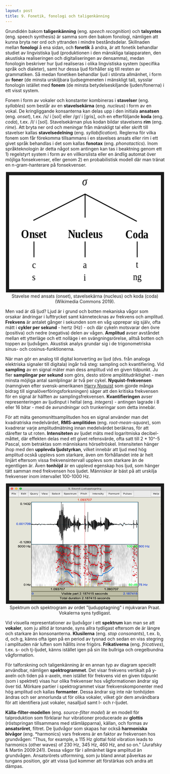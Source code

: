 ```yaml
---
layout: post
title: 9. Fonetik, fonologi och taligenkänning    
---
```


Grundidén bakom **taligenkänning** (eng. *speech recognition*) och **talsyntes** (eng. speech synthesis) är samma som den bakom fonologi, nämligen att kunna bryta ner ord och yttranden i mindre beståndsdelar. Skillnaden mellan **fonologi** å ena sidan, och **fonetik** å andra, är att fonetik behandlar studiet av lingvistiska ljud (produktionen i den mänskliga talapparaten, den akustiska realiseringen och digitaliseringen av densamma), medan fonologin beskriver hur ljud realiseras i olika lingvistiska system (specifika språk och dialeter), samt hur dessa ljud förhåller sig till resten av grammatiken. Så medan fonetiken behandlar ljud i största allmänhet, i form av **foner** (de minsta urskiljbara ljudsegmeneten i mänskligt tal), sysslar fonologin istället med **fonem** (de minsta betydelseskiljande ljuden/fonerna) i ett visst system.

Fonem i form av vokaler och konstanter kombineras i **stavelser** (eng. *syllables*) som består av en **stavelsekärna** (eng. *nucleus*) i form av en vokal. De kringliggande konsanterna kan delas upp i den initiala **ansatsen** (eng. *onset*), t.ex. /s/ i [sol] eller /gr/ i [gris], och en efterföljande **koda** (eng. *coda*), t.ex. /l/ i [sol]. Stavelsekärnan plus kodan bildar stavelsens **rim** (eng. *rime*). Att bryta ner ord och meningar från mänskligt tal eller skrift till stavelser kallas **stavelsedelning** (eng. *syllabification*). Reglerna för vilka fonem som får förekomma tillsammans i en stavelses ansats eller rim i ett givet språk behandlas i det som kallas **fonotax** (eng. *phonotactics*). Inom språkteknologin är detta något som antingen kan tas i beaktning genom ett 1) regelstyrt system i form av en villkorslista eller en ändlig automat över möjliga fonsekvenser, eller genom 2) en probabilistisk modell där man tränat en n-gram-hanterare på fonsekvenser.

<p align="center">
<img src="/images/stavelse.svg" alt="Stavelseuppbyggnad" width="480" height="360" border="10" /> <br>
Stavelse med ansats (onset), stavelsekärna (nucleus) och koda (coda) (Wikimedia Commons 2019).</p>

Men vad är då ljud? Ljud är i grund och botten mekaniska vågor som orsakar ändringar i lufttrycket samt kännetecknas av frekvens och amplitud. **Frekvens** är antalet gånger i sekunden som en våg upprepar sig själv, ofta mätt i **cykler per sekund** - hertz (Hz) - och där cykeln motsvarar den övre (positiva) och nedre (negativa) delen av vågen. **Amplitud** avser avståndet mellan ett ytterläge och ett nolläge i en svängningsrörelse, alltså botten och toppen av ljudvågen. Akustisk analys grundar sig i de trigonometriska sinus- och cosinus-funktionerna.

När man gör en analog till digital konverting av ljud (dvs. från analoga elektriska signaler till digitala) ingår två steg: sampling och kvantifiering. Vid **sampling** av en signal mäter man dess amplitud vid en given tidpunkt. Ju fler **samplingar per sekund** som görs, desto större amplititudriktighet - men minsta möjliga antal samlplingar är två per cykel. **Nyquist-frekvensen** (namngiven efter svensk-amerikanen [Harry Nyquist](https://sv.wikipedia.org/wiki/Harry_Nyquist) som gjorde många bidrag till signalöverföringsforksningen) säger att den kritiska frekvensen för en signal är hälften av samplingsfrekvensen. **Kvantifieringen** avser representeringen av ljudinput i heltal (eng. *integers*) - antingen lagrade i 8 eller 16 bitar - med de avrundningar och trunkeringar som detta innebär. 

För att mäta genomsnittsamplituden hos en signal använder man det kvadratriska medelvärdet, **RMS-amplitiden** (eng. *root-mean-square*), som kvadrerar varje amplitudmätning innan medelvärdet beräknas, för att därefter ta ut roten. **Intensiteten** av ljudet mäts med logaritmiska decibel-måttet, där effekten delas med ett givet refensvärde, ofta satt till 2 * 10^-5 Pascal, som betraktas som människans hörseltröskel. Intensiteten hänger ihop med den **upplevda ljudstyrkan**, vilket innebär att ljud med hög amplitud ocskå upplevs som starkare, även om förhållandet inte är helt linjärt eftersom vissa frekvensintervall upplevs som starkare än de egentligen är. Även **tonhöjd** är en upplevd egenskap hos ljud, som hänger tätt samman med frekvensen hos ljudet. Människor är bäst på att urskilja frekvenser inom intervallet 100-1000 Hz. 

<p align="center">
<img src="/images/ljudupptagning.png" alt="Ljudupptagning" width="480" height="360" border="10" /> <br>
Spektrum och spektrogram av ordet "ljudupptagning" i mjukvaran Praat. Vokalerna syns tydligast.</p>

Vid visuella representationer av ljudvågor i ett **spektrum** kan man se att **vokaler**, som ju alltid är tonande, syns allra tydligast eftersom de är längre och starkare än konsonanterna. **Klusilerna** (eng. *stop consonants*), t.ex. b, d, och g, känns ofta igen på en period av tysnad och sedan en viss stegring i amplituden när luften som hållits inne frigörs. **Frikativerna** (eng. *fricatives*), t.ex. s- och tj-ljudet, känns istället igen på sin lite bullriga och oregelbundna vågformation. 

För talforskning och taligenkänning är en annan typ av diagram speciellt användbar, nämligen **spektrogrammet**. Det visar frekvens vertikalt på y-axeln och tiden på x-axeln, men istället för frekvens vid en given tidpunkt (som i spektret) visas hur olika frekvenser hos vågformationen ändrar sig över tid. Mörkare partier i spektrogrammet visar frekvenskomponenter med hög amplitud och kallas **formanter**. Dessa ändrar sig inte när tonhöjden ändras och ser annorlunda ut för olika vokaler, vilket gör dem användbara för att identifiera just vokaler, nasalljud samt l- och r-ljudet.      
           
**Källa-filter-modellen** (eng. *source-filter model*) är en modell för talproduktion som förklarar hur vibrationer producerade av **glottis** (röstspringan tillsammans med stämläpparna), källan, och formas av **ansatsröret**, filtret. De ljudvågor som skapas har också **harmoniska bivågor** (eng. *harmonics) vars frekvens är en faktor av frekvensen hos grundvågen: "Thus, for example, a 115 Hz glottal fold vibration leads to harmonics (other waves) of 230 Hz, 345 Hz, 460 Hz, and so on." (Jurafsky & Martin 2009:241). Dessa vågor får i allmänhet lägre amplitud än grundvågen. Ansatsrörets utformning, som ju bland annat påverkas av tungans position, gör att vissa ljud kommer att förstärkas och andra att dämpas.         